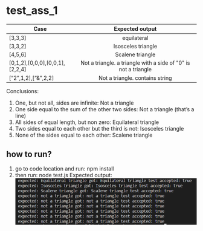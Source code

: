 
# test_ass_1




| Case          | Expected output |
| ---------- |:---------: | 
| [3,3,3]       | equilateral |
| [3,3,2]   | Isosceles triangle |  
| [4,5,6] | Scalene triangle |
| [0,1,2],[0,0,0],[0,0,1],[2,2,4] | Not a triangle. a triangle with a side of "0" is not a triangle    |  
| [“2”,1,2],[“&”,2,2] | Not a triangle. contains string      |   


Conclusions:

1. One, but not all, sides are infinite: Not a triangle
2. One side equal to the sum of the other two sides: Not a triangle (that’s a line)
3. All sides of equal length, but non zero: Equilateral triangle
4. Two sides equal to each other but the third is not: Isosceles triangle
5. None of the sides equal to each other: Scalene triangle


## how to run?
1. go to code location and run: npm install
2. then run: node test.js
Expected output:
![alt text](https://github.com/Thug-Lyfe/test_ass_1/blob/master/1.png "expected output")



